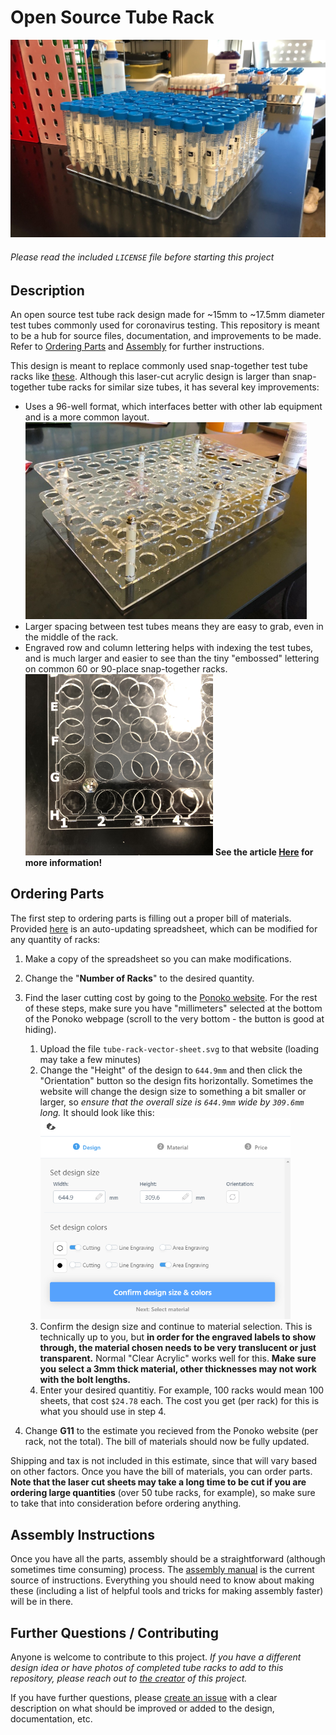 # Open Source Tube Rack
![full tube rack main](images/full-tube-rack-iso.jpg)
###### Please read the included `LICENSE` file before starting this project
## Description
An open source test tube rack design made for ~15mm to ~17.5mm diameter test tubes commonly used for coronavirus testing. This repository is meant to be a hub for source files, documentation, and improvements to be made. Refer to [Ordering Parts](#ordering-parts) and [Assembly](#assembly-instructions) for further instructions.

This design is meant to replace commonly used snap-together test tube racks like [these](https://image.made-in-china.com/2f0j00ligULfpcqukB/Snap-Together-Test-Tube-Racks-with-90-Wells.jpg). Although this laser-cut acrylic design is larger than snap-together tube racks for similar size tubes, it has several key improvements:
* Uses a 96-well format, which interfaces better with other lab equipment and is a more common layout. <img src="images/empty-tube-rack-iso.jpg" alt="tube rack with engravings" width="450"/>
* Larger spacing between test tubes means they are easy to grab, even in the middle of the rack.
* Engraved row and column lettering helps with indexing the test tubes, and is much larger and easier to see than the tiny "embossed" lettering on common 60 or 90-place snap-together racks.<img src="images/empty-tube-rack-engravings.jpg" alt="tube rack with engravings" width="300"/>
**See the article [Here](https://www.ponoko.com/blog/maker-success-stories/open-source-test-tube-racks-coronavirus-testing/) for more information!**

## Ordering Parts

The first step to ordering parts is filling out a proper bill of materials. Provided [here](https://docs.google.com/spreadsheets/d/1J19slEzeszxZjY6wbKE6jNVbN__mE522mNdJpSvLzcY/copy) is an auto-updating spreadsheet, which can be modified for any quantity of racks:
1. Make a copy of the spreadsheet so you can make modifications.
1. Change the "**Number of Racks**" to the desired quantity.
1. Find the laser cutting cost by going to the [Ponoko website](https://www.ponoko.com/designs). For the rest of these steps, make sure you have "millimeters" selected at the bottom of the Ponoko webpage (scroll to the very bottom - the button is good at hiding).
    1. Upload the file `tube-rack-vector-sheet.svg` to that website (loading may take a few minutes)
    1. Change the "Height" of the design to `644.9mm` and then click the "Orientation" button so the design fits horizontally. Sometimes the website will change the design size to something a bit smaller or larger, so *ensure that the overall size is `644.9mm` wide by `309.6mm` long.* It should look like this:  <img src="images/ponoko-design-settings.png" alt="ponoko design settings" width="400"/>
    1. Confirm the design size and continue to material selection. This is technically up to you, but **in order for the engraved labels to show through, the material chosen needs to be very translucent or just transparent.** Normal "Clear Acrylic" works well for this. **Make sure you select a 3mm thick material, other thicknesses may not work with the bolt lengths.**
    1. Enter your desired quantitiy. For example, 100 racks would mean 100 sheets, that cost `$24.78` each. The cost you get (per rack) for this is what you should use in step 4.

1. Change **G11** to the estimate you recieved from the Ponoko website (per rack, not the total). The bill of materials should now be fully updated.

Shipping and tax is not included in this estimate, since that will vary based on other factors. Once you have the bill of materials, you can order parts. **Note that the laser cut sheets may take a long time to be cut if you are ordering large quantities** (over 50 tube racks, for example), so make sure to take that into consideration before ordering anything.

## Assembly Instructions
Once you have all the parts, assembly should be a straightforward (although sometimes time consuming) process. The [assembly manual](assembly-manual-LATEST.pdf) is the current source of instructions. Everything you should need to know about making these (including a list of helpful tools and tricks for making assembly faster) will be in there.

## Further Questions / Contributing
Anyone is welcome to contribute to this project. *If you have a different design idea or have photos of completed tube racks to add to this repository, please reach out to [the creator](https://github.com/aaronbeckman) of this project.*

If you have further questions, please [create an issue](https://github.com/aaronbeckman/open-source-tube-rack/issues) with a clear description on what should be improved or added to the design, documentation, etc.
